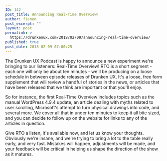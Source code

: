 ```yaml
---
ID: 142
post_title: Announcing Real-Time Overview!
author: fienen
post_excerpt: ""
layout: post
permalink: >
  https://drunkenux.com/2018/02/09/announcing-real-time-overview/
published: true
post_date: 2018-02-09 07:00:25
---
```

The Drunken UX Podcast is happy to announce a new experiment we're bringing to our listeners: Real-Time Overview! RTO is a short segment - each one will only be about ten minutes - we'll be producing on a loose schedule in between episode releases of Drunken UX. It's a loose, free form supplement that will review a handful of stories in the news, or articles that have been released that we think are important or that you'll enjoy.

So for instance, the first Real-Time Overview includes topics such as the manual WordPress 4.9.4 update, an article dealing with myths related to user scrolling, Microsoft's attempt to turn physical drawings into code, and several more. We cover all that in under ten minutes to keep it all bite sized, and you can decide to follow up on the website for links to any of the articles in question.

Give RTO a listen, it's available now, and let us know your thoughts. Obviously we're insane, and we're trying to bring a lot to the table really early, and very fast. Mistakes will happen, adjustments will be made, and your feedback will be critical in helping us shape the direction of the show as it matures.